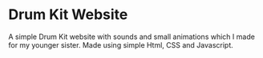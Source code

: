 # Drum Kit Website

A simple Drum Kit website with sounds and small animations which I made for my younger sister. Made using simple Html, CSS and Javascript.
